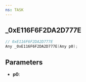 ```yaml
---
ns: TASK
---
```

## _0xE116F6F2DA2D777E

```c
// 0xE116F6F2DA2D777E
Any _0xE116F6F2DA2D777E(Any p0);
```

## Parameters
* **p0**:
